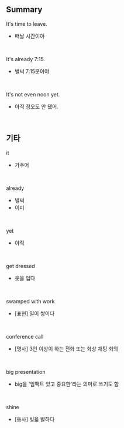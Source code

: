## Summary

It's time to leave.
- 떠날 시간이야

<br>

It's already 7:15.
- 벌써 7:15분이야

<br>

It's not even noon yet.
- 아직 정오도 안 됐어.

<br>

## 기타

it
- 가주어

<br>

already
- 벌써
- 이미

<br>

yet
- 아직

<br>

get dressed
- 옷을 입다

<br>

swamped with work
- [표현] 일이 쌓이다

<br>

conference call
- [명사] 3인 이상이 하는 전화 또는 화상 채팅 회의

<br>

big presentation
- big을 '임팩트 있고 중요한'라는 의미로 쓰기도 함

<br>

shine
- [동사] 빛읇 발하다
